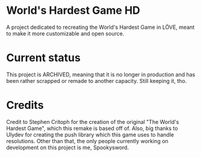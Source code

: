 # World's Hardest Game HD
A project dedicated to recreating the World's Hardest Game in LÖVE, meant to make it more customizable and open source.

# Current status
This project is ARCHIVED, meaning that it is no longer in production and has been rather scrapped or remade to another capacity. Still keeping it, tho.

# Credits
Credit to Stephen Critoph for the creation of the original "The World's Hardest Game", which this remake is based off of. Also, big thanks to Ulydev for creating the push library which this game uses to handle resolutions. Other than that, the only people currently working on development on this project is me, Spookysword.
